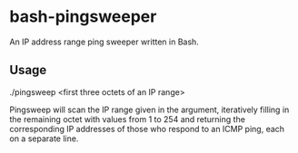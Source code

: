 # bash-pingsweeper
An IP address range ping sweeper written in Bash.

## Usage
./pingsweep \<first three octets of an IP range\>  
  
Pingsweep will scan the IP range given in the argument, iteratively filling in the remaining octet with values from 1 to 254 and returning the corresponding IP addresses of those who respond to an ICMP ping, each on a separate line.
